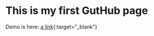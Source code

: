 # This is my first GutHub page
 Demo is here: [a link](https://simke021.github.io/5thjuly-template/){:target="_blank"}
